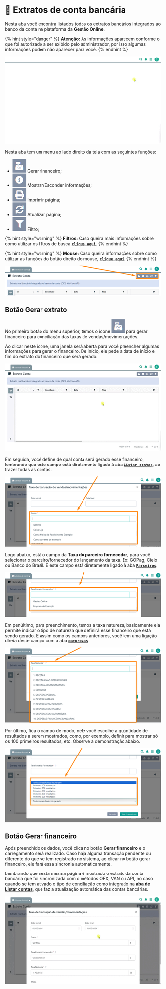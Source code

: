 # 🧾 Extratos de conta bancária

Nesta aba você encontra listados todos os extratos bancários integrados ao banco da conta na plataforma da **Gestão Online**. 

{% hint style="danger" %}
**Atenção:** As informações aparecem conforme o que foi autorizado a ser exibido pelo administrador, por isso algumas informações podem não aparecer para você.
{% endhint %}

![](/erp-v2/assets/funcionalidades/financeiro/aba_extratos_contas.gif)

Nesta aba tem um menu ao lado direito da tela com as seguintes funções:

- <img src="/erp-v2/assets/icon_caixa.png" alt="" data-size="line"> Gerar financeiro;
- <img src="/erp-v2/assets/icon_exibir.png" alt="" data-size="line"> Mostrar/Esconder informações;
- <img src="/erp-v2/assets/icon_imprimir.png" alt="" data-size="line"> Imprimir página;
- <img src="/erp-v2/assets/icon_atualizar.png" alt="" data-size="line"> Atualizar página;
- <img src="/erp-v2/assets/icon_filtro.png" alt="" data-size="line"> Filtro;

{% hint style="warning" %}
**Filtros:** Caso queira mais informações sobre como utilizar os filtros de busca [**`clique aqui`**](/erp-v2/primeiro_acesso/filtros.md).
{% endhint %}

{% hint style="warning" %}
**Mouse:** Caso queira informações sobre como utilizar as funções do botão direito do mouse, [**`clique aqui`**](https://docs.gestao.plus/erp-v2/primeiro_acesso/atalhos_internos#menu-botao-direito-do-mouse).
{% endhint %}

![](/erp-v2/assets/funcionalidades/financeiro/aba_extratos_contas_menu.png)

## Botão Gerar extrato

No primeiro botão do menu superior, temos o ícone <img src="/erp-v2/assets/icon_caixa.png" alt="" data-size="line"> para gerar financeiro para conciliação das taxas de vendas/movimentações.

Ao clicar neste ícone, uma janela será aberta para você preencher algumas informações para gerar o financeiro. De início, ele pede a data de início e fim do extrato do financeiro que será gerado:

![](/erp-v2/assets/funcionalidades/financeiro/aba_extratos_contas_menu_btn_gerar.gif)

Em seguida, você define de qual conta será gerado esse financeiro, lembrando que este campo está diretamente ligado à aba [**`Listar contas`**](/erp-v2/funcionalidades/financeiro/listar_contas_bancarias.md), ao trazer todas as contas.

![](/erp-v2/assets/funcionalidades/financeiro/aba_extratos_contas_menu_btn_gerar_conta.png)

Logo abaixo, está o campo da **Taxa do parceiro fornecedor**, para você selecionar o parceiro/fornecedor do lançamento da taxa. Ex: GOPag, Cielo ou Banco do Brasil. E este campo está diretamente ligado à aba [**`Parceiros`**](/erp-v2/funcionalidades/parceiros/fornecedores.md).

![](/erp-v2/assets/funcionalidades/financeiro/aba_extratos_contas_menu_btn_gerar_fornecedor.png)

Em penúltimo, para preenchimento, temos a taxa natureza, basicamente ela permite indicar o tipo de natureza que definirá esse financeiro que está sendo gerado. E assim como os campos anteriores, você tem uma ligação direta deste campo com a aba [**`Naturezas`**](/erp-v2/funcionalidades/parametrizacoes/naturezas.md)

![](/erp-v2/assets/funcionalidades/financeiro/aba_extratos_contas_menu_btn_gerar_natureza.png)

Por último, fica o campo de modo, nele você escolhe a quantidade de resultados a serem mostrados, como, por exemplo, definir para mostrar só os 100 primeiros resultados, etc. Observe a demonstração abaixo.

![](/erp-v2/assets/funcionalidades/financeiro/aba_extratos_contas_menu_btn_gerar_modo.png)

## Botão Gerar financeiro

Após preenchido os dados, você clica no botão **Gerar financeiro** e o carregamento será realizado. Caso haja alguma transação pendente ou diferente do que se tem registrado no sistema, ao clicar no botão gerar financeiro, ele fará essa sincronia automaticamente.

Lembrando que nesta mesma página é mostrado o extrato da conta bancária que foi sincronizada com o métodos OFX, VAN ou API, no caso quando se tem ativado o tipo de conciliação como integrado na [**aba de Listar contas**](/erp-v2/funcionalidades/financeiro/listar_contas_bancarias.md), que faz a atualização automática das contas bancárias.

![](/erp-v2/assets/funcionalidades/financeiro/aba_extratos_contas_menu_btn_gerar_financeiro.gif)